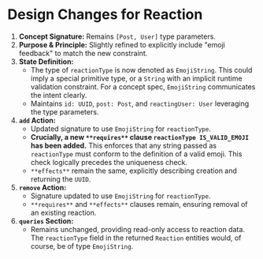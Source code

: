 # Design Changes for Reaction

1.  **Concept Signature:** Remains `[Post, User]` type parameters.
2.  **Purpose & Principle:** Slightly refined to explicitly include "emoji feedback" to match the new constraint.
3.  **State Definition:**
    *   The type of `reactionType` is now denoted as `EmojiString`. This could imply a special primitive type, or a `String` with an implicit runtime validation constraint. For a concept spec, `EmojiString` communicates the intent clearly.
    *   Maintains `id: UUID`, `post: Post`, and `reactingUser: User` leveraging the type parameters.
4.  **`add` Action:**
    *   Updated signature to use `EmojiString` for `reactionType`.
    *   **Crucially, a new `**requires**` clause `reactionType IS_VALID_EMOJI` has been added.** This enforces that any string passed as `reactionType` must conform to the definition of a valid emoji. This check logically precedes the uniqueness check.
    *   `**effects**` remain the same, explicitly describing creation and returning the `UUID`.
5.  **`remove` Action:**
    *   Signature updated to use `EmojiString` for `reactionType`.
    *   `**requires**` and `**effects**` clauses remain, ensuring removal of an existing reaction.
6.  **`queries` Section:**
    *   Remains unchanged, providing read-only access to reaction data. The `reactionType` field in the returned `Reaction` entities would, of course, be of type `EmojiString`.